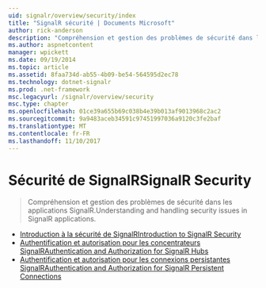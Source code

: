 ```yaml
---
uid: signalr/overview/security/index
title: "SignalR sécurité | Documents Microsoft"
author: rick-anderson
description: "Compréhension et gestion des problèmes de sécurité dans les applications SignalR."
ms.author: aspnetcontent
manager: wpickett
ms.date: 09/19/2014
ms.topic: article
ms.assetid: 8faa734d-ab55-4b09-be54-564595d2ec78
ms.technology: dotnet-signalr
ms.prod: .net-framework
msc.legacyurl: /signalr/overview/security
msc.type: chapter
ms.openlocfilehash: 01ce39a655b69c038b4e39b013af9013968c2ac2
ms.sourcegitcommit: 9a9483aceb34591c97451997036a9120c3fe2baf
ms.translationtype: MT
ms.contentlocale: fr-FR
ms.lasthandoff: 11/10/2017
---
```

<a name="signalr-security"></a><span data-ttu-id="d4110-103">Sécurité de SignalR</span><span class="sxs-lookup"><span data-stu-id="d4110-103">SignalR Security</span></span>
====================
> <span data-ttu-id="d4110-104">Compréhension et gestion des problèmes de sécurité dans les applications SignalR.</span><span class="sxs-lookup"><span data-stu-id="d4110-104">Understanding and handling security issues in SignalR applications.</span></span>


- [<span data-ttu-id="d4110-105">Introduction à la sécurité de SignalR</span><span class="sxs-lookup"><span data-stu-id="d4110-105">Introduction to SignalR Security</span></span>](introduction-to-security.md)
- [<span data-ttu-id="d4110-106">Authentification et autorisation pour les concentrateurs SignalR</span><span class="sxs-lookup"><span data-stu-id="d4110-106">Authentication and Authorization for SignalR Hubs</span></span>](hub-authorization.md)
- [<span data-ttu-id="d4110-107">Authentification et autorisation pour les connexions persistantes SignalR</span><span class="sxs-lookup"><span data-stu-id="d4110-107">Authentication and Authorization for SignalR Persistent Connections</span></span>](persistent-connection-authorization.md)
